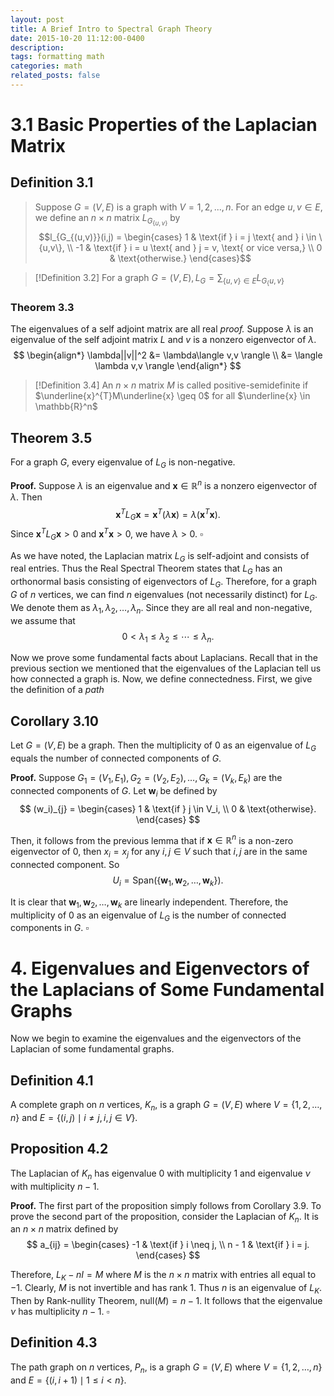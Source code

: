 ```yaml
---
layout: post
title: A Brief Intro to Spectral Graph Theory
date: 2015-10-20 11:12:00-0400
description: 
tags: formatting math
categories: math
related_posts: false
---
```



# 3.1 Basic Properties of the Laplacian Matrix
## Definition 3.1
> Suppose $G = (V,E)$ is a graph with $V = {1,2,...,n}$. For an edge ${u, v} \in E$, we define an $n \times n$ matrix $L_{G_{\{u,v\}}}$ by
> $$l_{G_{(u,v)}}(i,j) = \begin{cases} 1 & \text{if } i = j \text{ and } i \in \{u,v\}, \\ 
-1 & \text{if } i = u \text{ and } j = v, \text{ or vice versa,} \\ 
0 & \text{otherwise.} 
\end{cases}$$

> [!Definition 3.2]
> For a graph $G = (V, E), L_G = \sum_{\{u, v\} \in E} L_{G_\{u, v\}}$

### Theorem 3.3
The eigenvalues of a self adjoint matrix are all real
*proof.* Suppose $\lambda$ is an eigenvalue of the self adjoint matrix $L$ and $v$ is a nonzero eigenvector of $\lambda$. 
$$ \begin{align*} \lambda||v||^2 &= \lambda\langle v,v \rangle \\ &= \langle \lambda v,v \rangle \end{align*} 
$$
> [!Definition 3.4]
> An $n \times n$ matrix $M$ is called positive-semidefinite if $\underline{x}^{T}M\underline{x} \geq 0$ for all $\underline{x} \in \mathbb{R}^n$ 

## Theorem 3.5
For a graph $G$, every eigenvalue of $L_G$ is non-negative.

**Proof.** Suppose $\lambda$ is an eigenvalue and $\mathbf{x} \in \mathbb{R}^n$ is a nonzero eigenvector of $\lambda$. Then
$$
\mathbf{x}^T L_G \mathbf{x} = \mathbf{x}^T (\lambda \mathbf{x}) = \lambda (\mathbf{x}^T \mathbf{x}).
$$
Since $\mathbf{x}^T L_G \mathbf{x} > 0$ and $\mathbf{x}^T \mathbf{x} > 0$, we have $\lambda > 0$. $\square$

As we have noted, the Laplacian matrix $L_G$ is self-adjoint and consists of real entries. Thus the Real Spectral Theorem states that $L_G$ has an orthonormal basis consisting of eigenvectors of $L_G$. Therefore, for a graph $G$ of $n$ vertices, we can find $n$ eigenvalues (not necessarily distinct) for $L_G$. We denote them as $\lambda_1, \lambda_2, \ldots, \lambda_n$. Since they are all real and non-negative, we assume that
$$
0 < \lambda_1 \leq \lambda_2 \leq \cdots \leq \lambda_n.
$$

Now we prove some fundamental facts about Laplacians. Recall that in the previous section we mentioned that the eigenvalues of the Laplacian tell us how connected a graph is. Now, we define connectedness. First, we give the definition of a *path*
## Corollary 3.10
Let $G = (V, E)$ be a graph. Then the multiplicity of $0$ as an eigenvalue of $L_G$ equals the number of connected components of $G$.

**Proof.** Suppose $G_1 = (V_1, E_1), G_2 = (V_2, E_2), \ldots, G_k = (V_k, E_k)$ are the connected components of $G$. Let $\mathbf{w}_i$ be defined by
$$
(w_i)_{j} = 
\begin{cases} 
1 & \text{if } j \in V_i, \\ 
0 & \text{otherwise}.
\end{cases}
$$

Then, it follows from the previous lemma that if $\mathbf{x} \in \mathbb{R}^n$ is a non-zero eigenvector of $0$, then $x_i = x_j$ for any $i, j \in V$ such that $i, j$ are in the same connected component. So
$$
U_{i} = \text{Span}(\{\mathbf{w}_1, \mathbf{w}_2, \ldots, \mathbf{w}_k\}).
$$

It is clear that $\mathbf{w}_1, \mathbf{w}_2, \ldots, \mathbf{w}_k$ are linearly independent. Therefore, the multiplicity of $0$ as an eigenvalue of $L_G$ is the number of connected components in $G$. $\square$
# 4. Eigenvalues and Eigenvectors of the Laplacians of Some Fundamental Graphs

Now we begin to examine the eigenvalues and the eigenvectors of the Laplacian of some fundamental graphs.

## Definition 4.1
A complete graph on $n$ vertices, $K_n$, is a graph $G = (V, E)$ where $V = \{1, 2, \ldots, n\}$ and $E = \{(i, j) \mid i \neq j, i, j \in V\}$.

## Proposition 4.2
The Laplacian of $K_n$ has eigenvalue $0$ with multiplicity $1$ and eigenvalue $\nu$ with multiplicity $n - 1$.

**Proof.** The first part of the proposition simply follows from Corollary 3.9. To prove the second part of the proposition, consider the Laplacian of $K_n$. It is an $n \times n$ matrix defined by
$$
a_{ij} = 
\begin{cases} 
-1 & \text{if } i \neq j, \\ 
n - 1 & \text{if } i = j.
\end{cases}
$$

Therefore, $L_K - nI = M$ where $M$ is the $n \times n$ matrix with entries all equal to $-1$. Clearly, $M$ is not invertible and has rank $1$. Thus $n$ is an eigenvalue of $L_K$. Then by Rank-nullity Theorem, $\text{null}(M) = n - 1$. It follows that the eigenvalue $\nu$ has multiplicity $n - 1$. $\square$

## Definition 4.3
The path graph on $n$ vertices, $P_n$, is a graph $G = (V, E)$ where $V = \{1, 2, \ldots, n\}$ and $E = \{(i, i + 1) \mid 1 \leq i < n\}$.
